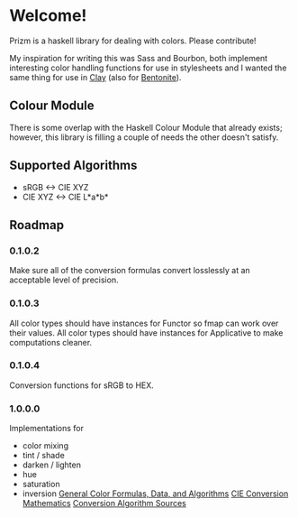 Welcome!
=====

Prizm is a haskell library for dealing with colors. Please contribute!

My inspiration for writing this was Sass and Bourbon, both implement interesting color handling functions for
use in stylesheets and I wanted the same thing for use in [Clay](http://fvisser.nl/clay/) (also for
[Bentonite](https://github.com/ixmatus/bentonite)).

## Colour Module

There is some overlap with the Haskell Colour Module that already exists; however, this library is filling a couple of
needs the other doesn't satisfy.

## Supported Algorithms

- sRGB <-> CIE XYZ
- CIE XYZ <-> CIE L\*a\*b\*

## Roadmap

### 0.1.0.2
Make sure all of the conversion formulas convert losslessly at an acceptable level of precision.

### 0.1.0.3
All color types should have instances for Functor so fmap can work over their values.
All color types should have instances for Applicative to make computations cleaner.

### 0.1.0.4
Conversion functions for sRGB to HEX.

### 1.0.0.0
Implementations for

- color mixing
- tint / shade
- darken / lighten
- hue
- saturation
- inversion
[General Color Formulas, Data, and Algorithms](http://www.brucelindbloom.com/index.html?Info.html)
[CIE Conversion Mathematics](http://rip94550.wordpress.com/2011/07/04/color-cielab-and-tristimulus-xyz/)
[Conversion Algorithm Sources](http://www.easyrgb.com/index.php?X=MATH&H=01)
